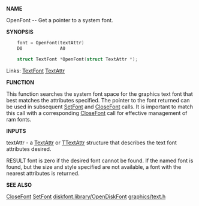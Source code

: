
**NAME**

OpenFont -- Get a pointer to a system font.

**SYNOPSIS**

```c
    font = OpenFont(textAttr)
    D0              A0

    struct TextFont *OpenFont(struct TextAttr *);

```
Links: [TextFont](_OOAX) [TextAttr](_OOAX) 

**FUNCTION**

This function searches the system font space for the graphics
text font that best matches the attributes specified.  The
pointer to the font returned can be used in subsequent
[SetFont](SetFont) and [CloseFont](CloseFont) calls.  It is important to match this
call with a corresponding [CloseFont](CloseFont) call for effective
management of ram fonts.

**INPUTS**

textAttr - a [TextAttr](_OOAX) or [TTextAttr](_OOAX) structure that describes the
text font attributes desired.

RESULT
font is zero if the desired font cannot be found.  If the named
font is found, but the size and style specified are not
available, a font with the nearest attributes is returned.

**SEE ALSO**

[CloseFont](CloseFont)  [SetFont](SetFont)
[diskfont.library/OpenDiskFont](../diskfont/OpenDiskFont)  [graphics/text.h](_OOAX)
